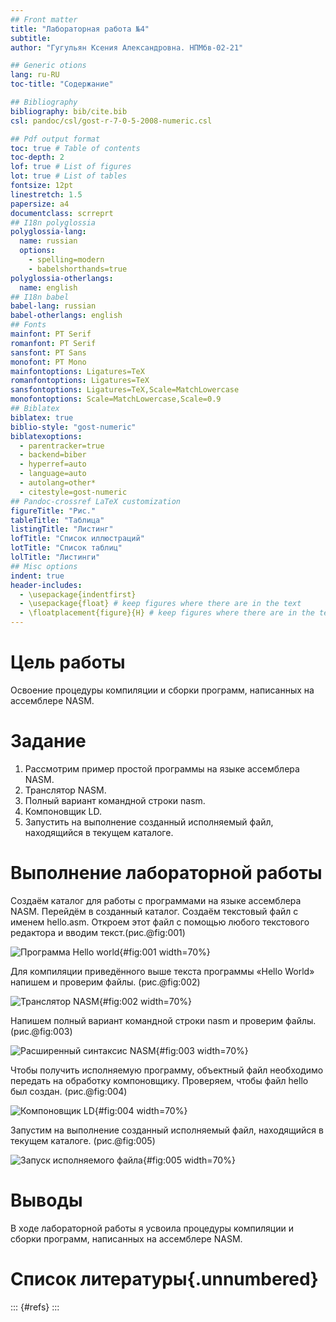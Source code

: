 ```yaml
---
## Front matter
title: "Лабораторная работа №4"
subtitle: 
author: "Гугульян Ксения Александровна. НПМбв-02-21"

## Generic otions
lang: ru-RU
toc-title: "Содержание"

## Bibliography
bibliography: bib/cite.bib
csl: pandoc/csl/gost-r-7-0-5-2008-numeric.csl

## Pdf output format
toc: true # Table of contents
toc-depth: 2
lof: true # List of figures
lot: true # List of tables
fontsize: 12pt
linestretch: 1.5
papersize: a4
documentclass: scrreprt
## I18n polyglossia
polyglossia-lang:
  name: russian
  options:
	- spelling=modern
	- babelshorthands=true
polyglossia-otherlangs:
  name: english
## I18n babel
babel-lang: russian
babel-otherlangs: english
## Fonts
mainfont: PT Serif
romanfont: PT Serif
sansfont: PT Sans
monofont: PT Mono
mainfontoptions: Ligatures=TeX
romanfontoptions: Ligatures=TeX
sansfontoptions: Ligatures=TeX,Scale=MatchLowercase
monofontoptions: Scale=MatchLowercase,Scale=0.9
## Biblatex
biblatex: true
biblio-style: "gost-numeric"
biblatexoptions:
  - parentracker=true
  - backend=biber
  - hyperref=auto
  - language=auto
  - autolang=other*
  - citestyle=gost-numeric
## Pandoc-crossref LaTeX customization
figureTitle: "Рис."
tableTitle: "Таблица"
listingTitle: "Листинг"
lofTitle: "Список иллюстраций"
lotTitle: "Список таблиц"
lolTitle: "Листинги"
## Misc options
indent: true
header-includes:
  - \usepackage{indentfirst}
  - \usepackage{float} # keep figures where there are in the text
  - \floatplacement{figure}{H} # keep figures where there are in the text
---
```


# Цель работы

Освоение процедуры компиляции и сборки программ, написанных на ассемблере NASM.

# Задание

1. Рассмотрим пример простой программы на языке ассемблера NASM.
2. Транслятор NASM.
3. Полный вариант командной строки nasm.
4. Компоновщик LD.
5. Запустить на выполнение созданный исполняемый файл, находящийся в текущем каталоге.



# Выполнение лабораторной работы

Создаём каталог для работы с программами на языке ассемблера NASM. Перейдём в созданный каталог. Создаём текстовый файл с именем hello.asm. Откроем этот файл с помощью любого текстового редактора и вводим текст.(рис.@fig:001)

![Программа Hello world](image/4-1.png){#fig:001 width=70%}

Для компиляции приведённого выше текста программы «Hello World» напишем и проверим файлы. (рис.@fig:002)

![Транслятор NASM](image/4-2.png){#fig:002 width=70%}

Напишем полный вариант командной строки nasm и проверим файлы. (рис.@fig:003)

![Расширенный синтаксис NASM](image/4-3.png){#fig:003 width=70%}

Чтобы получить исполняемую программу, объектный файл
необходимо передать на обработку компоновщику. Проверяем, чтобы файл hello был создан. (рис.@fig:004)

![Компоновщик LD](image/4-4.png){#fig:004 width=70%}

Запустим на выполнение созданный исполняемый файл, находящийся в текущем каталоге. (рис.@fig:005)

![Запуск исполняемого файла](image/4-5.png){#fig:005 width=70%}

# Выводы

В ходе лабораторной работы я усвоила процедуры компиляции и сборки программ, написанных на ассемблере NASM.

# Список литературы{.unnumbered}

::: {#refs}
:::
